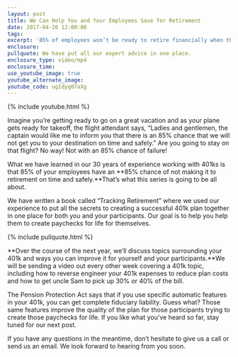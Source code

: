 ```yaml
---
layout: post
title: We Can Help You and Your Employees Save for Retirement
date: 2017-04-26 12:00:00
tags:
excerpt: '85% of employees won’t be ready to retire financially when the time comes. Here’s how you can make sure that doesn’t happen to you or your employees.'
enclosure:
pullquote: We have put all our expert advice in one place.
enclosure_type: video/mp4
enclosure_time:
use_youtube_image: true
youtube_alternate_image:
youtube_code: ugIdyq07aXg
---
```



{% include youtube.html %}

Imagine you’re getting ready to go on a great vacation and as your plane gets ready for takeoff, the flight attendant says, “Ladies and gentlemen, the captain would like me to inform you that there is an 85% chance that we will not get you to your destination on time and safely.” Are you going to stay on that flight? No way! Not with an 85% chance of failure!

What we have learned in our 30 years of experience working with 401ks is that 85% of your employees have an **85% chance of not making it to retirement on time and safely.**That’s what this series is going to be all about.&nbsp;

We have written a book called “Tracking Retirement” where we used our experience to put all the secrets to creating a successful 401k plan together in one place for both you and your participants. Our goal is to help you help them to create paychecks for life for themselves.&nbsp;

{% include pullquote.html %}

**Over the course of the next year, we’ll discuss topics surrounding your 401k and ways you can improve it for yourself and your participants.**We will be sending a video out every other week covering a 401k topic, including how to reverse engineer your 401k expenses to reduce plan costs and how to get uncle Sam to pick up 30% or 40% of the bill.

The Pension Protection Act says that if you use specific automatic features in your 401k, you can get complete fiduciary liability. Guess what? Those same features improve the quality of the plan for those participants trying to create those paychecks for life. If you like what you’ve heard so far, stay tuned for our next post.

If you have any questions in the meantime, don’t hesitate to give us a call or send us an email. We look forward to hearing from you soon.